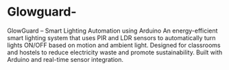 # Glowguard-
GlowGuard – Smart Lighting Automation using Arduino  An energy-efficient smart lighting system that uses PIR and LDR sensors to automatically turn lights ON/OFF based on motion and ambient light. Designed for classrooms and hostels to reduce electricity waste and promote sustainability. Built with Arduino and real-time sensor integration.

